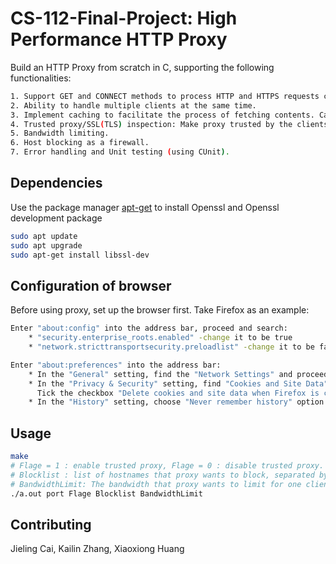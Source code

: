 # CS-112-Final-Project: High Performance HTTP Proxy
Build an HTTP Proxy from scratch in C, supporting the following functionalities:
```bash
1. Support GET and CONNECT methods to process HTTP and HTTPS requests concurrently.
2. Ability to handle multiple clients at the same time.
3. Implement caching to facilitate the process of fetching contents. Cache policy includes evicting stale and LRU cached items when full.
4. Trusted proxy/SSL(TLS) inspection: Make proxy trusted by the clients (using a self-signed certificate), so it can handle SSL(TLS) connections to decrypt contents in HTTPS. 
5. Bandwidth limiting.  
6. Host blocking as a firewall.
7. Error handling and Unit testing (using CUnit).
```

## Dependencies 
Use the package manager [apt-get](https://linux.die.net/man/8/apt-get) to install Openssl and Openssl development package
```bash
sudo apt update
sudo apt upgrade
sudo apt-get install libssl-dev
```

## Configuration of browser
Before using proxy, set up the browser first. Take Firefox as an example:
```bash
Enter "about:config" into the address bar, proceed and search:    
    * "security.enterprise_roots.enabled" -change it to be true  
    * "network.stricttransportsecurity.preloadlist" -change it to be false  

Enter "about:preferences" into the address bar:    
    * In the "General" setting, find the "Network Settings" and proceed to set up proxy  
    * In the "Privacy & Security" setting, find "Cookies and Site Data" block and click on "Clear Data" tab.  
      Tick the checkbox "Delete cookies and site data when Firefox is closed"  
    * In the "History" setting, choose "Never remember history" option
```

## Usage
```bash
make
# Flage = 1 : enable trusted proxy, Flage = 0 : disable trusted proxy.
# Blocklist : list of hostnames that proxy wants to block, separated by comma ("NA" for not blocking). e.g: "www.tufts.com,www.youtube.com" /"www.tufts.com"/"NA"
# BandwidthLimit: The bandwidth that proxy wants to limit for one client, unit: Bytes per second
./a.out port Flage Blocklist BandwidthLimit
```

## Contributing
Jieling Cai, Kailin Zhang, Xiaoxiong Huang
